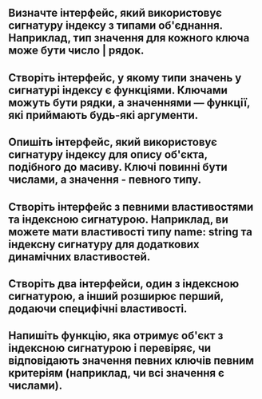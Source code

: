 ## Визначте інтерфейс, який використовує сигнатуру індексу з типами об'єднання. Наприклад, тип значення для кожного ключа може бути число | рядок.
## Створіть інтерфейс, у якому типи значень у сигнатурі індексу є функціями. Ключами можуть бути рядки, а значеннями — функції, які приймають будь-які аргументи.
## Опишіть інтерфейс, який використовує сигнатуру індексу для опису об'єкта, подібного до масиву. Ключі повинні бути числами, а значення - певного типу.
## Створіть інтерфейс з певними властивостями та індексною сигнатурою. Наприклад, ви можете мати властивості типу name: string та індексну сигнатуру для додаткових динамічних властивостей.
## Створіть два інтерфейси, один з індексною сигнатурою, а інший розширює перший, додаючи специфічні властивості.
## Напишіть функцію, яка отримує об'єкт з індексною сигнатурою і перевіряє, чи відповідають значення певних ключів певним критеріям (наприклад, чи всі значення є числами).
